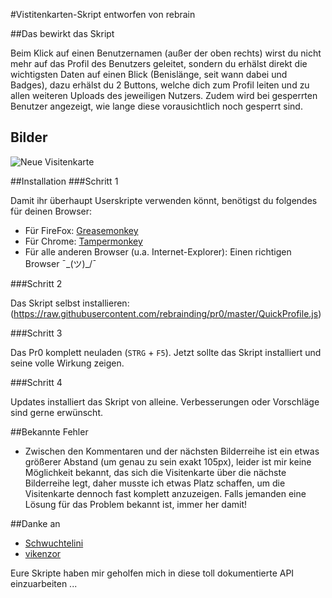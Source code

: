 #Vistitenkarten-Skript
entworfen von rebrain

##Das bewirkt das Skript

Beim Klick auf einen Benutzernamen (außer der oben rechts) wirst du nicht mehr auf das Profil des Benutzers geleitet, sondern
du erhälst direkt die wichtigsten Daten auf einen Blick (Benislänge, seit wann dabei und Badges), dazu erhälst du 2 Buttons,
welche dich zum Profil leiten und zu allen weiteren Uploads des jeweiligen Nutzers. Zudem wird bei gesperrten Benutzer
angezeigt, wie lange diese vorausichtlich noch gesperrt sind.

## Bilder

![Neue Visitenkarte](https://cloud.githubusercontent.com/assets/12076656/7306253/2584dc36-ea04-11e4-9966-7cd45c73ecc7.png)

##Installation
###Schritt 1

Damit ihr überhaupt Userskripte verwenden könnt, benötigst du folgendes für deinen Browser:

* Für FireFox: [Greasemonkey](https://addons.mozilla.org/de/firefox/addon/greasemonkey/) 
* Für Chrome: [Tampermonkey](https://chrome.google.com/webstore/detail/tampermonkey/dhdgffkkebhmkfjojejmpbldmpobfkfo?hl=de) 
* Für alle anderen Browser (u.a. Internet-Explorer): Einen richtigen Browser ¯\_(ツ)_/¯ 

###Schritt 2

Das Skript selbst installieren:
(https://raw.githubusercontent.com/rebrainding/pr0/master/QuickProfile.js)

###Schritt 3

Das Pr0 komplett neuladen (`STRG` + `F5`). Jetzt sollte das Skript installiert und seine volle Wirkung zeigen.

###Schritt 4

Updates installiert das Skript von alleine. Verbesserungen oder Vorschläge sind gerne erwünscht.

##Bekannte Fehler

* Zwischen den Kommentaren und der nächsten Bilderreihe ist ein etwas größerer Abstand (um genau zu sein exakt 105px),
leider ist mir keine Möglichkeit bekannt, das sich die Visitenkarte über die nächste Bilderreihe legt, daher musste
ich etwas Platz schaffen, um die Visitenkarte dennoch fast komplett anzuzeigen. Falls jemanden eine Lösung für das Problem
bekannt ist, immer her damit!

##Danke an

* [Schwuchtelini](http://pr0gramm.com/user/Schwuchtelini)
* [vikenzor](http://pr0gramm.com/user/vikenzor)

Eure Skripte haben mir geholfen mich in diese toll dokumentierte API einzuarbeiten ...
